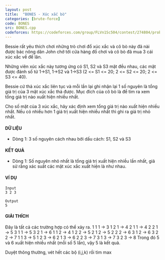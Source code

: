 ```yaml
---
layout: post
title:  "BONES - Xúc xắc bò"
categories: [brute-force]
code: BONES
src: BONES.cpp
codeforces: https://codeforces.com/group/FLVn1Sc504/contest/274804/problem/D
---
```



Bessie rất yêu thích chơi những trò chơi đổ xúc xắc và cô bò này đã nài được bác nông dân John chở tới cửa hàng đồ chơi và cô bò đã mua 3 cái xúc xắc về để lăn.

Những viên xúc xắc này tương ứng có S1, S2 và S3 mặt đều nhau, các mặt được đánh số từ 1->S1, 1->S2 và 1->S3 (2 <= S1 <= 20; 2 <= S2 <= 20; 2 <= S3 <= 40).

Bessie cứ thả xúc xắc liên tục và mỗi lần lại ghi nhận lại 1 số nguyên là tổng giá trị của 3 mặt xúc xắc thả được. Mục đích của cô bò là để tìm ra xem tổng giá trị nào xuất hiện nhiều nhất.

Cho số mặt của 3 xúc xắc, hãy xác định xem tổng giá trị nào xuất hiện nhiều nhất. Nếu có nhiều hơn 1 giá trị xuất hiện nhiều nhất thì ghi ra giá trị nhỏ nhất.

#### DỮ LIỆU

*   Dòng 1: 3 số nguyên cách nhau bởi dấu cách: S1, S2 và S3

#### KẾT QUẢ

*   Dòng 1: Số nguyên nhỏ nhất là tổng giá trị xuất hiện nhiều lần nhất, giả sử rằng xác suất các mặt xúc xắc xuất hiện là như nhau.

#### VÍ DỤ

```
Input
3 2 3

Output
5

```

#### GIẢI THÍCH

Đây là tất cả các trường hợp có thể xảy ra. 1 1 1 -> 3 1 2 1 -> 4 2 1 1 -> 4 2 2 1 -> 5 3 1 1 -> 5 3 2 1 -> 6 1 1 2 -> 4 1 2 2 -> 5 2 1 2 -> 5 2 2 2 -> 6 3 1 2 -> 6 3 2 2 -> 7 1 1 3 -> 5 1 2 3 -> 6 2 1 3 -> 6 2 2 3 -> 7 3 1 3 -> 7 3 2 3 -> 8 Trong đó 5 và 6 xuất hiện nhiều nhất (mỗi số 5 lần), vậy 5 là kết quả.

<!--more-->



Duyệt thông thường, vét hết các bộ (i,j,k) rồi tìm max

